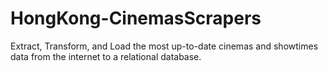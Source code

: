 # HongKong-CinemasScrapers
Extract, Transform, and Load the most up-to-date cinemas and showtimes data from the internet to a relational database.
